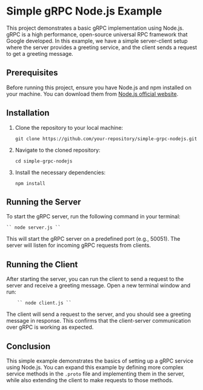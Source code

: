 # Simple gRPC Node.js Example

This project demonstrates a basic gRPC implementation using Node.js. gRPC is a high performance, open-source universal RPC framework that Google developed. In this example, we have a simple server-client setup where the server provides a greeting service, and the client sends a request to get a greeting message.

## Prerequisites

Before running this project, ensure you have Node.js and npm installed on your machine. You can download them from [Node.js official website](https://nodejs.org/).

## Installation

1. Clone the repository to your local machine:

    `` git clone https://github.com/your-repository/simple-grpc-nodejs.git ``

2. Navigate to the cloned repository:
    
    `` cd simple-grpc-nodejs ``

3. Install the necessary dependencies:

    `` npm install ``

## Running the Server

To start the gRPC server, run the following command in your terminal:

    `` node server.js ``


This will start the gRPC server on a predefined port (e.g., 50051). The server will listen for incoming gRPC requests from clients.

## Running the Client

After starting the server, you can run the client to send a request to the server and receive a greeting message. Open a new terminal window and run:
    
        `` node client.js ``

The client will send a request to the server, and you should see a greeting message in response. This confirms that the client-server communication over gRPC is working as expected.

## Conclusion

This simple example demonstrates the basics of setting up a gRPC service using Node.js. You can expand this example by defining more complex service methods in the `.proto` file and implementing them in the server, while also extending the client to make requests to those methods.